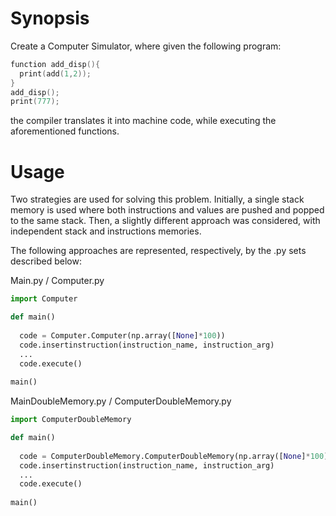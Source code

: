 # Synopsis
Create a Computer Simulator, where given the following program:

```c
function add_disp(){
  print(add(1,2));
}
add_disp();
print(777);
```

the compiler translates it into machine code, while executing the aforementioned functions.

# Usage

Two strategies are used for solving this problem. Initially, a single stack memory is used where both instructions and values are pushed and popped to the same stack. Then, a slightly different approach was considered, with independent stack and instructions memories. 

The following approaches are represented, respectively, by the .py sets described below:

Main.py / Computer.py

```python
import Computer

def main()
   
  code = Computer.Computer(np.array([None]*100))
  code.insertinstruction(instruction_name, instruction_arg)
  ...
  code.execute()
  
main()
```

MainDoubleMemory.py / ComputerDoubleMemory.py

```python
import ComputerDoubleMemory

def main()
   
  code = ComputerDoubleMemory.ComputerDoubleMemory(np.array([None]*100), np.array([None]*100))
  code.insertinstruction(instruction_name, instruction_arg)
  ...
  code.execute()
  
main()
```
